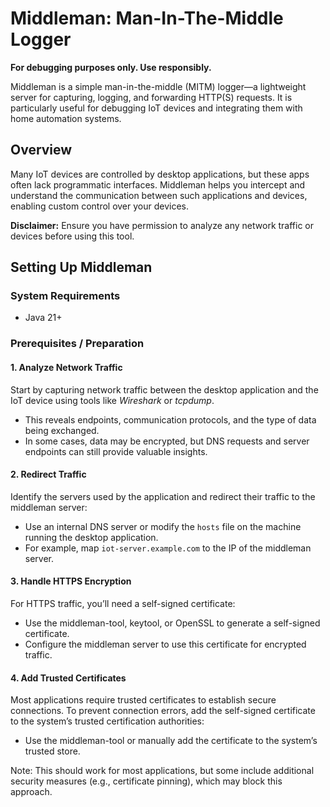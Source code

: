 # Middleman: Man-In-The-Middle Logger
**For debugging purposes only. Use responsibly.**

Middleman is a simple man-in-the-middle (MITM) logger—a lightweight server for capturing, logging, and forwarding
HTTP(S) requests. It is particularly useful for debugging IoT devices and integrating them with home automation systems.

## Overview
Many IoT devices are controlled by desktop applications, but these apps often lack programmatic interfaces. Middleman
helps you intercept and understand the communication between such applications and devices, enabling custom control over
your devices.

**Disclaimer:** Ensure you have permission to analyze any network traffic or devices before using this tool.

## Setting Up Middleman

### System Requirements
 - Java 21+

### Prerequisites / Preparation

#### 1. Analyze Network Traffic
   Start by capturing network traffic between the desktop application and the IoT device using tools like *Wireshark* or
   *tcpdump*.

 - This reveals endpoints, communication protocols, and the type of data being exchanged.
 - In some cases, data may be encrypted, but DNS requests and server endpoints can still provide valuable insights.

#### 2. Redirect Traffic
   Identify the servers used by the application and redirect their traffic to the middleman server:

 - Use an internal DNS server or modify the `hosts` file on the machine running the desktop application.
 - For example, map `iot-server.example.com` to the IP of the middleman server.

#### 3. Handle HTTPS Encryption
   For HTTPS traffic, you’ll need a self-signed certificate:

 - Use the middleman-tool, keytool, or OpenSSL to generate a self-signed certificate.
 - Configure the middleman server to use this certificate for encrypted traffic.

#### 4. Add Trusted Certificates
   Most applications require trusted certificates to establish secure connections. To prevent connection errors, add the
   self-signed certificate to the system’s trusted certification authorities:

 - Use the middleman-tool or manually add the certificate to the system’s trusted store.

Note: This should work for most applications, but some include additional security measures (e.g., certificate pinning),
which may block this approach.

